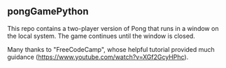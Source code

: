 ## pongGamePython

This repo contains a two-player version of Pong that runs in a window on the local system. The game continues until the window is closed.

Many thanks to "FreeCodeCamp", whose helpful tutorial provided much guidance (https://www.youtube.com/watch?v=XGf2GcyHPhc).
